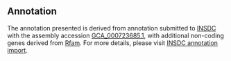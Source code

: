 

Annotation
----------

The annotation presented is derived from annotation submitted to
[INSDC](http://www.insdc.org) with the assembly accession
[GCA\_000723685.1](http://www.ebi.ac.uk/ena/data/view/GCA_000723685.1),
with additional non-coding genes derived from
[Rfam](http://rfam.xfam.org/). For more details, please visit [INSDC
annotation
import](http://ensemblgenomes.org/info/data/insdc_annotation).
